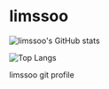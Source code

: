 # limssoo

![limssoo's GitHub stats](https://github-readme-stats.vercel.app/api?username=limssoo)


![Top Langs](https://github-readme-stats.vercel.app/api/top-langs/?username=limssoo)

limssoo git profile